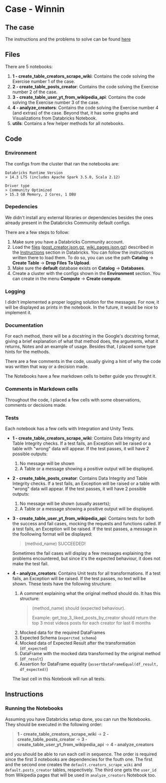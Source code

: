 # Case - Winnin

## The case

The instructions and the problems to solve can be found [here](https://github.com/winnin/desafio_dataeng/blob/main/README.md)

## Files

There are 5 notebooks:

1. **1 - create_table_creators_scrape_wiki**: Contains the code solving the Exercise number 1 of the case.
2. **2 - create_table_posts_creator**: Contains the code solving the Exercise number 2 of the case.
3. **3 - create_table_user_yt_from_wikipedia_api**: Contains the code solving the Exercise number 3 of the case.
4. **4 - analyze_creators**: Contains the code solving the Exercise number 4 (and extras) of the case. Beyond that, it has some graphs and Visualizations from Databricks Notebook. 
5. **utils**: Contains a few helper methods for all notebooks.

## Code

### Environment

The configs from the cluster that ran the notebooks are:

    Databricks Runtime Version
    > 14.3 LTS (includes Apache Spark 3.5.0, Scala 2.12)

    Driver type
    > Community Optimized
    > 15.3 GB Memory, 2 Cores, 1 DBU

### Depedencies

We didn't install any external libraries or dependencies besides the ones already present in the Databricks Community default configs.

There are a few steps to follow:

1. Make sure you have a Databricks Community account.
2. Load the [files](https://github.com/winnin/desafio_dataeng/tree/main) ([post_creator.json.gz](https://github.com/winnin/desafio_dataeng/blob/main/posts_creator.json.gz), [wiki_pages.json.gz](https://github.com/winnin/desafio_dataeng/blob/main/wiki_pages.json.gz)) described in the [Instructions](https://github.com/winnin/desafio_dataeng/blob/main/README.md#instru%C3%A7%C3%B5es) section in Databricks. You can follow the instructions written there to load them. To do so, you can use the path **Catalog** -> **Create Table** -> **Drop Files To Upload**.
3. Make sure the **default** database exists on **Catalog** -> **Databases**.
4. Create a cluster with the configs shown in the **Environment** section. You can create in the menu **Compute** -> **Create compute**.


### Logging

I didn't implemented a proper logging solution for the messages. For now, it will be displayed as prints in the notebook. In the future, it would be nice to implement it.

### Documentation

For each method, there will be a docstring in the Google's docstring format, giving a brief explanation of what that method does, the arguments, what it returns, Notes and an example of usage. Besides that, I placed some type hints for the methods.

There are a few comments in the code, usually giving a hint of why the code was written that way or a decision made.

The Notebooks have a few markdown cells to better guide you throught it.

### Comments in Markdown cells

Throughout the code, I placed a few cells with some observations, comments or decisions made.

### Tests

Each notebook has a few cells with Integration and Unity Tests.

* **1 - create_table_creators_scrape_wiki**: Contains Data Integrity and Table Integrity checks. If a test fails, an Exception will be raised or a table with "wrong" data will appear. If the test passes, it will have 2 possible outputs:
    1. No message will be shown
    2. A Table or a message showing a positive output will be displayed.  
* **2 - create_table_posts_creator**: Contains Data Integrity and Table Integrity checks. If a test fails, an Exception will be raised or a table with "wrong" data will appear. If the test passes, it will have 2 possible outputs:
    1. No message will be shown (usually asserts);
    2. A Table or a message showing a positive output will be displayed.
* **3 - create_table_user_yt_from_wikipedia_api**: Contains tests for both the success and fail cases, mocking the requests and functions called. If a test fails, an Exception will be raised. If the test passes, a message in the foollowing format will be displayed:
    > (method_name) SUCCEEDED!

    Sometimes the fail cases will display a few messages explaining the problems encountered, but since it's the expected behaviour, it does not make the test fail.
* **4 - analyze_creators**: Contains Unit tests for all transformations. If a test fails, an Exception will be raised. If the test passes, no text will be shown. These tests have the following structure:
    1. A comment explaining what the original method should do. It has this structure:
        >(method_name) should (expected behaviour).
        >
        > Example: get_top_3_liked_posts_by_creator should return the top 3 most videos posts for each creator for last 6 months
    2. Mocked data for the required DataFrames
    3. Expected Schema (`expercted_schema`)
    4. Mocked data of Expected Result after the transformation (`df_expected`)
    5. DataFrame with the mocked data transformed by the original method (`df_result`)
    6. Assertion for DataFrame equality (`assertDataFrameEqual(df_result, df_expected)`)

    The last cell in this Notebook will run all tests.

## Instructions

### Running the Notebooks

Assuming you have Databricks setup done, you can run the Notebooks. They should be executed in the following order:

>**1 - create_table_creators_scrape_wiki** -> **2 - create_table_posts_creator** -> **3 - create_table_user_yt_from_wikipedia_api** -> **4 - analyze_creators**

and you should be able to run each cell in sequence. The order is required since the first 3 notebooks are dependencies for the fouth one. The first and the second one creates the `default.creators_scrape_wiki` and `default.posts_creator` tables, respectively. The third one gets the `user_id` from Wikipedia pages that will be used in `analyze_creators` Notebook too.